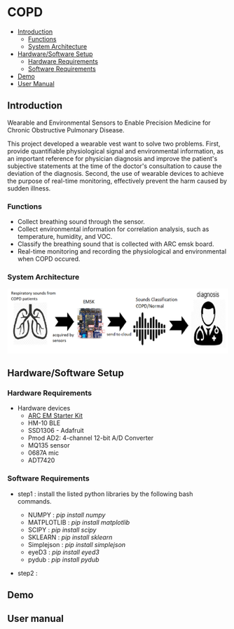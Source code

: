 # COPD
* [Introduction](#introduction)
  * [Functions](#functions)
  * [System Architecture](#system-architecture) 
* [Hardware/Software Setup](#hardwaresoftware-setup)
  * [Hardware Requirements](#hardware-requirements)
  * [Software Requirements](#software-requirements)
* [Demo](#demo)
* [User Manual](#user-manual)
  
## Introduction
Wearable and Environmental Sensors to Enable Precision Medicine for Chronic Obstructive Pulmonary Disease.

This project developed a wearable vest want to solve two problems.
First, provide quantifiable physiological signal and environmental information, as an important reference for physician diagnosis and improve the patient's subjective statements at the time of the doctor's consultation to cause the deviation of the diagnosis.
Second, the use of wearable devices to achieve the purpose of real-time monitoring, effectively prevent the harm caused by sudden illness.

### Functions
* Collect breathing sound through the sensor.
* Collect environmental information for correlation analysis, such as temperature, humidity, and VOC.
* Classify the breathing sound that is collected with ARC emsk board.
* Real-time monitoring and recording the physiological and environmental when COPD occured.



### System Architecture
![system overview](/pics/system.png)

## Hardware/Software Setup
### Hardware Requirements
* Hardware devices
  * [ARC EM Starter Kit](https://embarc.org/embarc_osp/doc/build/html/board/emsk.html)
  * HM-10 BLE
  * SSD1306 - Adafruit
  * Pmod AD2: 4-channel 12-bit A/D Converter
  * MQ135 sensor
  * 0687A mic
  * ADT7420
### Software Requirements
* step1 : install the listed python libraries by the following bash commands.
  * NUMPY : *pip install numpy*
  * MATPLOTLIB : *pip install matplotlib*
  * SCIPY : *pip install scipy*
  * SKLEARN : *pip install sklearn*
  * Simplejson : *pip install simplejson*
  * eyeD3 : *pip install eyed3*
  * pydub : *pip install pydub*
  
* step2 : 

## Demo
## User manual
